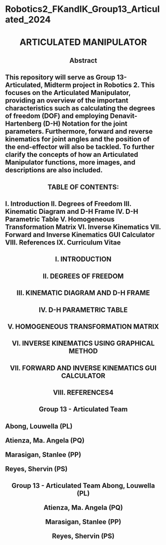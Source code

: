 # Robotics2_FKandIK_Group13_Articulated_2024

<h1 align="center">ARTICULATED MANIPULATOR

<h2 align="center"> Abstract 
<h2 align="left">  This repository will serve as Group 13-Articulated, Midterm project in Robotics 2. This focuses on the Articulated Manipulator, providing an overview of the important characteristics such as calculating the degrees of freedom (DOF) and employing Denavit-Hartenberg (D-H) Notation for the joint parameters. Furthermore, forward and reverse kinematics for joint angles and the position of the end-effector will also be tackled. To further clarify the concepts of how an Articulated Manipulator functions, more images, and descriptions are also included. 

<h2 align="center">TABLE OF CONTENTS:
<h2 align="left">I. Introduction
  II. Degrees of Freedom
    III. Kinematic Diagram and D-H Frame 
   IV. D-H Parametric Table 
    V. Homogeneous Transformation Matrix
    VI. Inverse Kinematics
    VII. Forward and Inverse Kinematics GUI Calculator
    VIII. References	
    IX. Curriculum Vitae

<h2 align="center">I. INTRODUCTION

<h2 align="center">II. DEGREES OF FREEDOM

<h2 align="center">III. KINEMATIC DIAGRAM AND D-H FRAME

<h2 align="center">IV. D-H PARAMETRIC TABLE

<h2 align="center">V. HOMOGENEOUS TRANSFORMATION MATRIX

<h2 align="center">VI. INVERSE KINEMATICS USING GRAPHICAL METHOD

<h2 align="center">VII. FORWARD AND INVERSE KINEMATICS GUI CALCULATOR

<h2 align="center">VIII. REFERENCES4

<h2 align="center">Group 13 - Articulated Team 

<h2 align="left">Abong, Louwella (PL)
  
  Atienza, Ma. Angela (PQ)
  
  Marasigan, Stanlee (PP)
  
  Reyes, Shervin (PS)

<h2 align="center">Group 13 - Articulated Team 
Abong, Louwella (PL)
  
Atienza, Ma. Angela (PQ)

Marasigan, Stanlee (PP)

Reyes, Shervin (PS)
